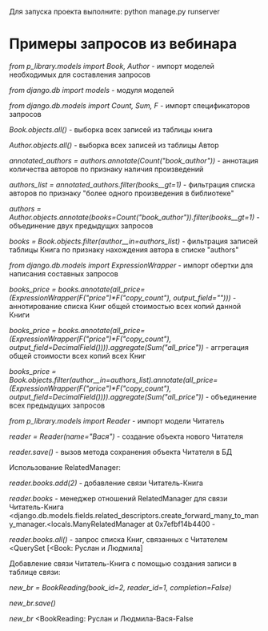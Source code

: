 Для запуска проекта выполните: 
    python manage.py runserver

# Примеры запросов из вебинара
<i>from p_library.models import Book, Author</i> - импорт моделей необходимых для составления запросов

<i>from django.db import models</i> - модуля моделей

<i>from django.db.models import Count, Sum, F</i> - импорт спецификаторов запросов

<i>Book.objects.all()</i> - выборка всех записей из таблицы книга

<i>Author.objects.all()</i> - выборка всех записей из таблицы Автор

<i>annotated_authors = authors.annotate(Count("book_author"))</i> - аннотация количества авторов по признаку наличия произведений

<i>authors_list = annotated_authors.filter(books__gt=1)</i> - фильтрация списка авторов по признаку "более одного произведения в библиотеке" 

<i>authors = Author.objects.annotate(books=Count("book_author")).filter(books__gt=1)</i> - объединение двух предыдущих запросов

<i>books = Book.objects.filter(author__in=authors_list)</i> - фильтрация записей таблицы Книга по признаку нахождения автора в списке "authors"

<i>from django.db.models import ExpressionWrapper</i> - импорт обертки для написания составных запросов

<i>books_price = books.annotate(all_price=(ExpressionWrapper(F("price")*F("copy_count"), output_field="")))</i> - аннотирование списка Книг общей стоимостью всех копий данной Книги

<i>books_price = books.annotate(all_price=(ExpressionWrapper(F("price")*F("copy_count"), output_field=DecimalField()))).aggregate(Sum("all_price"))</i> - аггрегация общей стоимости всех копий всех Книг

<i>books_price = Book.objects.filter(author__in=authors_list).annotate(all_price=(ExpressionWrapper(F("price")*F("copy_count"), output_field=DecimalField()))).aggregate(Sum("all_price"))</i> - объединение всех предыдущих запросов

<i>from p_library.models import Reader</i> - импорт модели Читатель

<i>reader = Reader(name="Вася")</i> - создание объекта нового Читателя

<i>reader.save()</i> - вызов метода сохранения объекта Читателя в БД

Использование RelatedManager:

<i>reader.books.add(2)</i> - добавление связи Читатель-Книга

<i>reader.books</i> - менеджер отношений RelatedManager для связи Читатель-Книга
<django.db.models.fields.related_descriptors.create_forward_many_to_many_manager.<locals.ManyRelatedManager at 0x7efbf14b4400 - 

<i>reader.books.all()</i> - запрос списка Книг, связанных с Читателем
<QuerySet [<Book: Руслан и Людмила]

Добавление связи Читатель-Книга с помощью создания записи в таблице связи:

<i>new_br = BookReading(book_id=2, reader_id=1, completion=False)</i>

<i>new_br.save()</i>                                       

<i>new_br</i>
<BookReading: Руслан и Людмила-Вася-False

